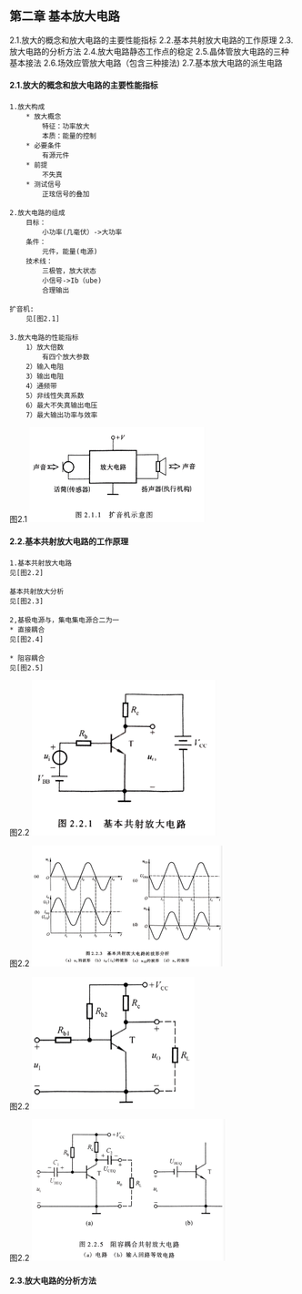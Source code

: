 ## 第二章 基本放大电路

2.1.放大的概念和放大电路的主要性能指标
2.2.基本共射放大电路的工作原理
2.3.放大电路的分析方法
2.4.放大电路静态工作点的稳定
2.5.晶体管放大电路的三种基本接法
2.6.场效应管放大电路（包含三种接法)
2.7.基本放大电路的派生电路

#### 2.1.放大的概念和放大电路的主要性能指标

```
1.放大构成
	* 放大概念
		特征：功率放大
		本质：能量的控制
	* 必要条件
		有源元件
	* 前提
		不失真
	* 测试信号
		正玹信号的叠加
		
2.放大电路的组成
	目标：
		小功率(几毫伏）->大功率
	条件：
		元件，能量(电源)
	技术线：
		三极管，放大状态
		小信号->Ib（ube)
		合理输出
		
扩音机:
	见[图2.1]
	
3.放大电路的性能指标
	1）放大倍数
		有四个放大参数
	2）输入电阻
	3）输出电阻
	4）通频带
	5）非线性失真系数
	6）最大不失真输出电压
	7）最大输出功率与效率
```

图2.1
<img src="img/2/2.1.png" style="zoom: 50%;" />

#### 2.2.基本共射放大电路的工作原理

```
1.基本共射放大电路
见[图2.2]

基本共射放大分析
见[图2.3]

2,基极电源与，集电集电源合二为一
* 直接耦合
见[图2.4]

* 阻容耦合
见[图2.5]
```

图2.2
<img src="img/2/2.2.png" style="zoom: 50%;" />

图2.2
<img src="img/2/2.3.png" style="zoom: 50%;" />

图2.2
<img src="img/2/2.4.png" style="zoom: 50%;" />

图2.2
<img src="img/2/2.5.png" style="zoom: 50%;" />

#### 2.3.放大电路的分析方法


```

```